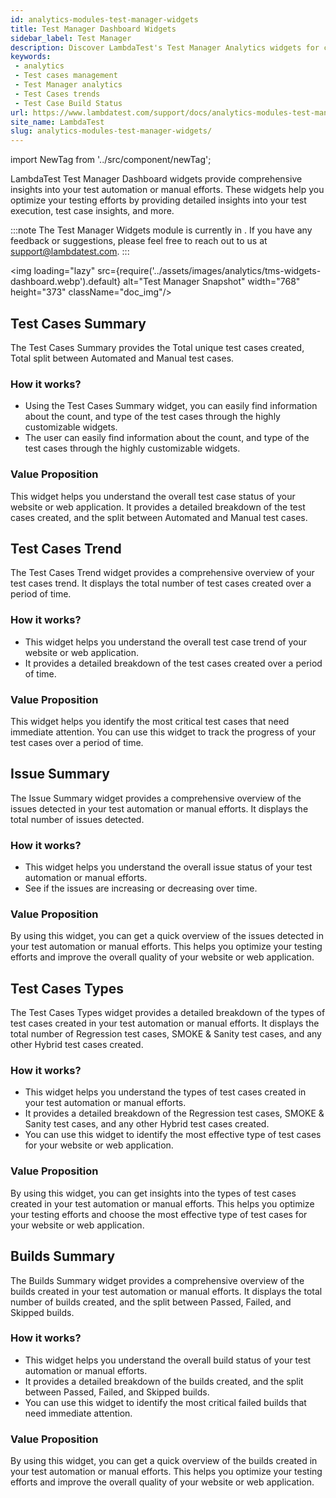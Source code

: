 ```yaml
---
id: analytics-modules-test-manager-widgets
title: Test Manager Dashboard Widgets
sidebar_label: Test Manager
description: Discover LambdaTest's Test Manager Analytics widgets for comprehensive test cases insights. Optimize your testing efforts today.
keywords:
 - analytics
 - Test cases management
 - Test Manager analytics
 - Test Cases trends
 - Test Case Build Status
url: https://www.lambdatest.com/support/docs/analytics-modules-test-manager-widgets/
site_name: LambdaTest
slug: analytics-modules-test-manager-widgets/
---
```


import NewTag from '../src/component/newTag';

<script type="application/ld+json"
      dangerouslySetInnerHTML={{ __html: JSON.stringify({
       "@context": "https://schema.org",
        "@type": "BreadcrumbList",
        "itemListElement": [{
          "@type": "ListItem",
          "position": 1,
          "name": "Home",
          "item": "https://www.lambdatest.com"
        },{
          "@type": "ListItem",
          "position": 2,
          "name": "Support",
          "item": "https://www.lambdatest.com/support/docs/"
        },{
          "@type": "ListItem",
          "position": 3,
          "name": "Test Overview",
          "item": "https://www.lambdatest.com/support/docs/analytics-modules-test-manager-widgets/"
        }]
      })
    }}
></script>
LambdaTest Test Manager Dashboard widgets provide comprehensive insights into your test automation or manual efforts. These widgets help you optimize your testing efforts by providing detailed insights into your test execution, test case insights, and more.

:::note
The Test Manager Widgets module is currently in  <NewTag value="BETA" bgColor="#ffec02" color="#000" />. If you have any feedback or suggestions, please feel free to reach out to us at [support@lambdatest.com](mailto:support@lambdatest.com).
:::


<img loading="lazy" src={require('../assets/images/analytics/tms-widgets-dashboard.webp').default} alt="Test Manager Snapshot" width="768" height="373" className="doc_img"/>

## Test Cases Summary 

The Test Cases Summary provides the Total unique test cases created, Total split between Automated and Manual test cases. 

### How it works?

* Using the Test Cases Summary widget, you can easily find information about the count, and type of the test cases through the highly customizable widgets.
* The user can easily find information about the count, and type of the test cases through the highly customizable widgets.

### Value Proposition

This widget helps you understand the overall test case status of your website or web application. It provides a detailed breakdown of the test cases created, and the split between Automated and Manual test cases.

## Test Cases Trend 

The Test Cases Trend widget provides a comprehensive overview of your test cases trend. It displays the total number of test cases created over a period of time.

### How it works?

* This widget helps you understand the overall test case trend of your website or web application.
* It provides a detailed breakdown of the test cases created over a period of time.

### Value Proposition

This widget helps you identify the most critical test cases that need immediate attention. You can use this widget to track the progress of your test cases over a period of time.

## Issue Summary

The Issue Summary widget provides a comprehensive overview of the issues detected in your test automation or manual efforts. It displays the total number of issues detected.

### How it works?

* This widget helps you understand the overall issue status of your test automation or manual efforts.
* See if the issues are increasing or decreasing over time.

### Value Proposition

By using this widget, you can get a quick overview of the issues detected in your test automation or manual efforts. This helps you optimize your testing efforts and improve the overall quality of your website or web application.

## Test Cases Types 

The Test Cases Types widget provides a detailed breakdown of the types of test cases created in your test automation or manual efforts. It displays the total number of Regression test cases, SMOKE & Sanity test cases, and any other Hybrid test cases created.

### How it works?

* This widget helps you understand the types of test cases created in your test automation or manual efforts.
* It provides a detailed breakdown of the Regression test cases, SMOKE & Sanity test cases, and any other Hybrid test cases created.
* You can use this widget to identify the most effective type of test cases for your website or web application.

### Value Proposition

By using this widget, you can get insights into the types of test cases created in your test automation or manual efforts. This helps you optimize your testing efforts and choose the most effective type of test cases for your website or web application.

## Builds Summary 

The Builds Summary widget provides a comprehensive overview of the builds created in your test automation or manual efforts. It displays the total number of builds created, and the split between Passed, Failed, and Skipped builds.

### How it works?

* This widget helps you understand the overall build status of your test automation or manual efforts.
* It provides a detailed breakdown of the builds created, and the split between Passed, Failed, and Skipped builds.
* You can use this widget to identify the most critical failed builds that need immediate attention.

### Value Proposition

By using this widget, you can get a quick overview of the builds created in your test automation or manual efforts. This helps you optimize your testing efforts and improve the overall quality of your website or web application.

